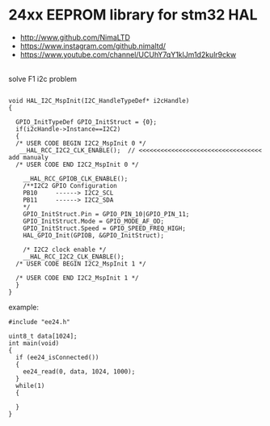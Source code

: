 # 24xx EEPROM library for stm32 HAL

* http://www.github.com/NimaLTD   
* https://www.instagram.com/github.nimaltd/   
* https://www.youtube.com/channel/UCUhY7qY1klJm1d2kulr9ckw   

<br /> solve F1 i2c problem
```

void HAL_I2C_MspInit(I2C_HandleTypeDef* i2cHandle)
{

  GPIO_InitTypeDef GPIO_InitStruct = {0};
  if(i2cHandle->Instance==I2C2)
  {
  /* USER CODE BEGIN I2C2_MspInit 0 */
   __HAL_RCC_I2C2_CLK_ENABLE();  // <<<<<<<<<<<<<<<<<<<<<<<<<<<<<<<<<<  add manualy
  /* USER CODE END I2C2_MspInit 0 */
  
    __HAL_RCC_GPIOB_CLK_ENABLE();
    /**I2C2 GPIO Configuration    
    PB10     ------> I2C2_SCL
    PB11     ------> I2C2_SDA 
    */
    GPIO_InitStruct.Pin = GPIO_PIN_10|GPIO_PIN_11;
    GPIO_InitStruct.Mode = GPIO_MODE_AF_OD;
    GPIO_InitStruct.Speed = GPIO_SPEED_FREQ_HIGH;
    HAL_GPIO_Init(GPIOB, &GPIO_InitStruct);

    /* I2C2 clock enable */
    __HAL_RCC_I2C2_CLK_ENABLE();
  /* USER CODE BEGIN I2C2_MspInit 1 */

  /* USER CODE END I2C2_MspInit 1 */
  }
}
```
example:
```
#include "ee24.h"

uint8_t data[1024];
int main(void)
{
  if (ee24_isConnected())
  {
    ee24_read(0, data, 1024, 1000);
  }
  while(1)
  {
  
  }
}
```
